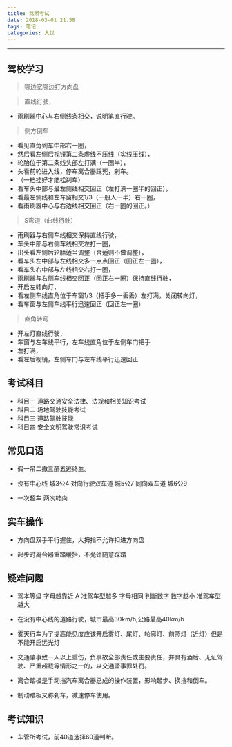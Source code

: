 ```yaml
---
title: 驾照考试
date: 2018-03-01 21.58
tags: 笔记
categories: 入世
---
```


--------------------------------------------------------------------------------

<!-- more -->

## 驾校学习

> 哪边宽哪边打方向盘

> 直线行驶，
* 雨刷器中心与右侧线条相交，说明笔直行驶。

> 侧方倒车
* 看见直角到车中部右一圈，
* 然后看左侧后视镜第二条虚线不压线（实线压线），
* 轮胎位于第二条线头部左打满（一圈半），
* 头看前轮进入线，停车离合器踩死，刹车。
* （一档挂好才能松刹车）
* 看车头中部与最左侧线相交回正（左打满一圈半的回正），
* 看最左侧线和左车窗相交1/3（一般人一半）右一圈，
* 看雨刷器中心与右边线相交回正（右一圈的回正。）

> S弯道（曲线行驶）
* 雨刷器与右侧车线相交保持直线行驶，
* 车头中部与右侧车线相交左打一圈，
* 出头看左侧后轮胎适当调整（合适则不做调整），
* 看车头左中部与左线相交多一点点回正（回正左一圈），
* 看车头右中部与左线相交右打一圈，
* 雨刷器与右侧车线相交回正（回正右一圈）保持直线行驶，
* 开启左转向灯，
* 看左侧车线直角位于车窗1/3（把手多一丢丢）左打满，关闭转向灯，
* 看车窗与左侧车线平行迅速回正（回正左一圈）

> 直角转弯
* 开左灯直线行驶，
* 车窗与左车线平行，左车线直角位于左侧车门把手
* 左打满，
* 看左后视镜，左侧车门与左车线平行迅速回正

## 考试科目

* 科目一 道路交通安全法律、法规和相关知识考试
* 科目二 场地驾驶技能考试
* 科目三 道路驾驶技能
* 科目四 安全文明驾驶常识考试

## 常见口语

* 假一吊二撤三醉五逃终生。

* 没有中心线 城3公4
  对向行驶双车道 城5公7
  同向双车道 城6公9

* 一次超车 两次转向

## 实车操作

* 方向盘双手平行握住，大拇指不允许扣进方向盘

* 起步时离合器重踏缓抬，不允许随意踩踏

## 疑难问题

* 驾本等级 字母越靠近 A 准驾车型越多 字母相同 判断数字 数字越小 准驾车型越大

* 在没有中心线的道路行驶，城市最高30km/h,公路最高40km/h

* 雾天行车为了提高能见度应该开启雾灯、尾灯、轮廓灯、前照灯（近灯）但是不能开启远光灯

* 交通肇事致一人以上重伤，负事故全部责任或主要责任，并具有酒后、无证驾驶、严重超载等情形之一的，以交通肇事罪处罚。

* 离合踏板是手动挡汽车离合器总成的操作装置，影响起步、换挡和倒车。

* 制动踏板又称刹车，减速停车使用。

## 考试知识

* 车管所考试，前40道选择60道判断。


